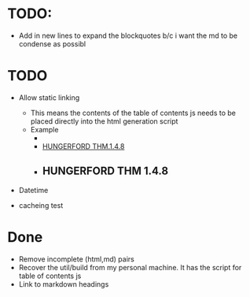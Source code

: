 # TODO:
* Add in new lines to expand the blockquotes b/c i want the md to be condense as possibl


# TODO
* Allow static linking
	* This means the contents of the table of contents js needs to be placed directly into the html generation script
	* Example
		* <li><a href="#HUNGERFORD_THM.1.4.8">HUNGERFORD THM.1.4.8</a></li>
		* <h2><a name="HUNGERFORD_THM_1.4.8">HUNGERFORD THM 1.4.8</a></h2>
	

* Datetime
* cacheing test

# Done
* Remove incomplete (html,md) pairs
* Recover the util/build from my personal machine. It has the script for table of contents js
* Link to markdown headings
